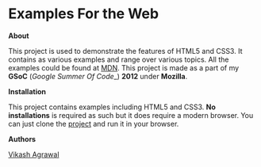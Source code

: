Examples For the Web
====================

__About__

This project is used to demonstrate the features of HTML5 and CSS3. It contains as various examples and range over various topics.
All the examples could be found at [MDN](https://developer.mozilla.org/).
This project is made as a part of my __GSoC__ (_Google_ _Summer_ _Of_ _Code__) __2012__ under __Mozilla__.


__Installation__

This project contains examples including HTML5 and CSS3. __No__ __installations__ is required as such but it does require a modern browser.
You can just clone the [project](https://github.com/ivikash/Examples-for-the-web.git) and run it in your browser. 
 
__Authors__

[Vikash Agrawal](mailto:vikashagrawal1990@gmail.com>)
